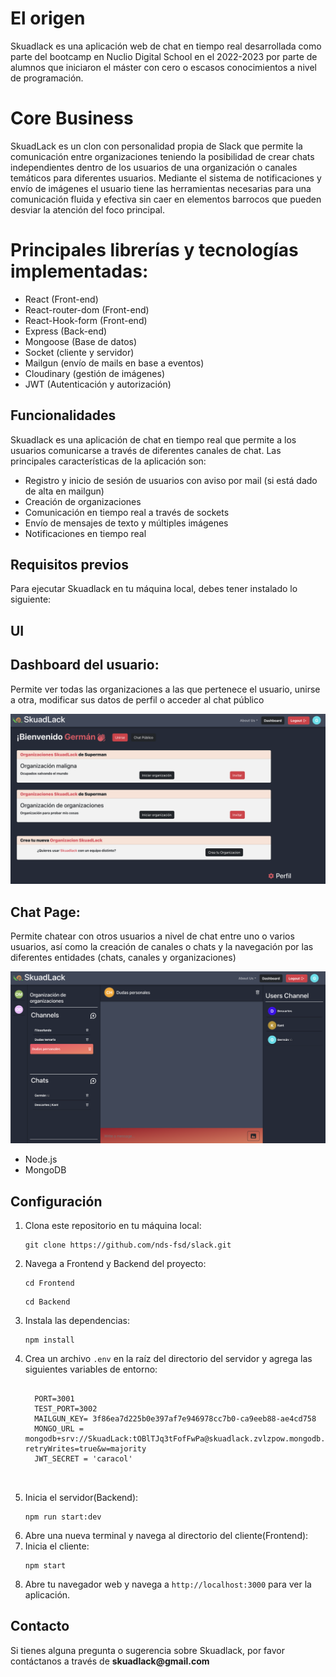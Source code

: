 <h1>El origen</h1>


Skuadlack es una aplicación web de chat en tiempo real desarrollada como parte del bootcamp en Nuclio Digital School en el 2022-2023 por parte de alumnos que iniciaron el máster con cero o escasos conocimientos a nivel de programación. 

<h1>Core Business </h1>
SkuadLack es un clon con personalidad propia de Slack que permite la comunicación entre 
organizaciones teniendo la posibilidad de crear chats independientes dentro de los usuarios de una organización o canales temáticos para diferentes usuarios.
Mediante el sistema de notificaciones y envío de imágenes el usuario tiene las herramientas necesarias para una comunicación fluida y efectiva sin caer en elementos barrocos que pueden desviar la atención del foco principal.

<h1>Principales librerías y tecnologías implementadas: </h1>
<ul>
<li>React (Front-end)</li>
<li>React-router-dom (Front-end)</li>
<li>React-Hook-form (Front-end)</li>
<li>Express (Back-end)</li>
<li>Mongoose (Base de datos)</li>
<li>Socket (cliente y servidor)</li>
<li>Mailgun (envío de mails en base a eventos)</li>
<li>Cloudinary (gestión de imágenes)</li>
<li>JWT (Autenticación y autorización)</li>
  </ul>

<h2>Funcionalidades</h2>
Skuadlack es una aplicación de chat en tiempo real que permite a los usuarios comunicarse a través de diferentes canales de chat. Las principales características de la aplicación son:

<ul>
<li>Registro y inicio de sesión de usuarios con aviso por mail (si está dado de alta en mailgun)</li>
<li>Creación de organizaciones</li>
<li>Comunicación en tiempo real a través de sockets</li>
<li>Envío de mensajes de texto y múltiples imágenes</li>
<li>Notificaciones en tiempo real</li>
</ul>
<h2>Requisitos previos</h2>
Para ejecutar Skuadlack en tu máquina local, debes tener instalado lo siguiente:

<h2>UI</h2>
<h2>Dashboard del usuario:</h2>
<p>Permite ver todas las organizaciones a las que pertenece el usuario, unirse a otra, modificar sus datos de perfil o acceder al chat público</p>
<img src='./frontend/src/Assets/LUPPage.png' alt="Landing user page"/>
<h2>Chat Page:</h2>
<p>Permite chatear con otros usuarios a nivel de chat entre uno o varios usuarios, así como la creación de canales o chats y la navegación por las diferentes entidades (chats, canales y organizaciones)</p>
<img src='./frontend/src/Assets/chatPage2.png' alt="chat page del usuario"/>




<ul>
	<li>Node.js</li>
  <li>MongoDB</li>
</ul>
  
<h2>Configuración</h2>

<ol>
	<li>Clona este repositorio en tu máquina local:</li>
	<pre><code>git clone https://github.com/nds-fsd/slack.git</code></pre>
	<li>Navega a Frontend y Backend del proyecto:</li>
	<pre><code>cd Frontend</code></pre>
  <pre><code>cd Backend</code></pre>
	<li>Instala las dependencias:</li>
	<pre><code>npm install</code></pre>
	<li>Crea un archivo <code>.env</code> en la raíz del directorio del servidor y agrega las siguientes variables de entorno:</li>
	<pre>
  <code>
  PORT=3001
  TEST_PORT=3002
  MAILGUN_KEY= 3f86ea7d225b0e397af7e946978cc7b0-ca9eeb88-ae4cd758
  MONGO_URL = mongodb+srv://SkuadLack:tOBlTJq3tFofFwPa@skuadlack.zvlzpow.mongodb.net/?retryWrites=true&w=majority
  JWT_SECRET = 'caracol'
  </code>
  </pre>
	<li>Inicia el servidor(Backend):</li>
	<pre><code>npm run start:dev</code></pre>
	<li>Abre una nueva terminal y navega al directorio del cliente(Frontend):</li>
	<li>Inicia el cliente:</li>
	<pre><code>npm start</code></pre>
	<li>Abre tu navegador web y navega a <code>http://localhost:3000</code> para ver la aplicación.</li>
</ol>

<h2>Contacto</h2>
Si tienes alguna pregunta o sugerencia sobre Skuadlack, por favor contáctanos a través de <b>skuadlack@gmail.com</b>
